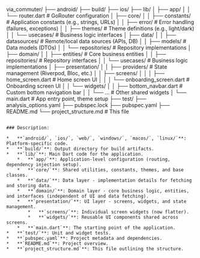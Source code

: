 via_commuter/
├── android/
├── build/
├── ios/
├── lib/
│   ├── app/
│   │   └── router.dart          # GoRouter configuration
│   ├── core/
│   │   ├── constants/           # Application constants (e.g., strings, URLs)
│   │   ├── error/               # Error handling (failures, exceptions)
│   │   ├── themes/              # Theme definitions (e.g., light/dark)
│   │   └── usecases/            # Business logic interfaces
│   ├── data/
│   │   ├── datasources/         # Remote/local data sources (APIs, DB)
│   │   ├── models/              # Data models (DTOs)
│   │   └── repositories/        # Repository implementations
│   ├── domain/
│   │   ├── entities/            # Core business entities
│   │   ├── repositories/        # Repository interfaces
│   │   └── usecases/            # Business logic implementations
│   ├── presentation/
│   │   ├── providers/           # State management (Riverpod, Bloc, etc.)
│   │   ├── screens/
│   │   │   ├── home_screen.dart       # Home screen UI
│   │   │   └── onboarding_screen.dart # Onboarding screen UI
│   │   └── widgets/
│   │       ├── bottom_navbar.dart   # Custom bottom navigation bar
│   │       └── ...                # Other shared widgets
│   └── main.dart              # App entry point, theme setup
├── test/
├── analysis_options.yaml
├── pubspec.lock
├── pubspec.yaml
├── README.md
└── project_structure.md     # This file
```

### Description:

*   **`android/`, `ios/`, `web/`, `windows/`, `macos/`, `linux/`**: Platform-specific code.
*   **`build/`**: Output directory for build artifacts.
*   **`lib/`**: Main Dart code for the application.
    *   **`app/`**: Application-level configuration (routing, dependency injection setup).
    *   **`core/`**: Shared utilities, constants, themes, and base classes.
    *   **`data/`**: Data layer - implementation details for fetching and storing data.
    *   **`domain/`**: Domain layer - core business logic, entities, and interfaces (independent of UI and data fetching).
    *   **`presentation/`**: UI layer - screens, widgets, and state management.
        *   **`screens/`**: Individual screen widgets (now flatter).
        *   **`widgets/`**: Reusable UI components shared across screens.
    *   **`main.dart`**: The starting point of the application.
*   **`test/`**: Unit and widget tests.
*   **`pubspec.yaml`**: Project metadata and dependencies.
*   **`README.md`**: Project overview.
*   **`project_structure.md`**: This file outlining the structure. 
